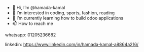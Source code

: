 - 👋 Hi, I’m @hamada-kamal
- 👀 I’m interested in coding, sports, fashion, reading
- 🌱 I’m currently learning how to build odoo applications
- 📫 How to reach me 

whatsapp: 01205236682

linkedin: https://www.linkedin.com/in/hamada-kamal-a8864a216/

<!---
hamada-kamal/hamada-kamal is a ✨ special ✨ repository because its `README.md` (this file) appears on your GitHub profile.
You can click the Preview link to take a look at your changes.
--->
